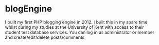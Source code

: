 # blogEngine
I built my first PHP blogging engine in 2012. I built this in my spare time whilst during my studies at the University of Kent with access to their student test database services. You can log in as administrator or member and create/edit/delete posts/comments.
